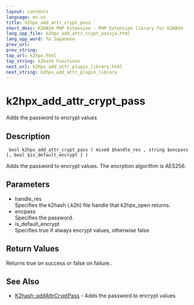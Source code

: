 ```yaml
---
layout: contents
language: en-us
title: k2hpx_add_attr_crypt_pass
short_desc: K2HASH PHP Extension - PHP Extension library for K2HASH
lang_opp_file: k2hpx_add_attr_crypt_passja.html
lang_opp_word: To Japanese
prev_url: 
prev_string: 
top_url: k2hpx.html
top_string: k2hash Functions
next_url: k2hpx_add_attr_plugin_library.html
next_string: k2hpx_add_attr_plugin_library
---
```


# k2hpx_add_attr_crypt_pass
Adds the password to encrypt values

## Description

```
 bool k2hpx_add_attr_crypt_pass ( mixed $handle_res , string $encpass [, bool $is_default_encrypt ] )
```

Adds the password to encrypt values. The encrption algorithm is AES256. 

## Parameters
- handle_res  
Specifies the k2hash (.k2h) file handle that k2hpx_open returns.
- encpass  
Specifies the password.
- is_default_encrypt  
Specifies true if always encrypt values, otherwise false  

## Return Values
Returns true on success or false on failure.. 

## See Also
- [K2hash::addAttrCryptPass](k2h_addattrcryptpass.html) - Adds the password to encrypt values
